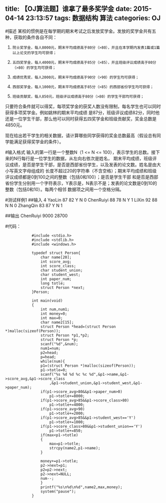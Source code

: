 title: 【OJ算法题】谁拿了最多奖学金 
date: 2015-04-14 23:13:57
tags: 数据结构 算法
categories: OJ
---
#描述
某校的惯例是在每学期的期末考试之后发放奖学金。发放的奖学金共有五种，获取的条件各自不同：
1)     院士奖学金，每人8000元，期末平均成绩高于80分（>80），并且在本学期内发表1篇或1篇以上论文的学生均可获得；

2)     五四奖学金，每人4000元，期末平均成绩高于85分（>85），并且班级评议成绩高于80分（>80）的学生均可获得；

3)     成绩优秀奖，每人2000元，期末平均成绩高于90分（>90）的学生均可获得；

4)     西部奖学金，每人1000元，期末平均成绩高于85分（>85）的西部省份学生均可获得；

5)     班级贡献奖，每人850元，班级评议成绩高于80分（>80）的学生干部均可获得；

只要符合条件就可以得奖，每项奖学金的获奖人数没有限制，每名学生也可以同时获得多项奖学金。例如姚林的期末平均成绩
是87分，班级评议成绩82分，同时他还是一位学生干部，那么他可以同时获得五四奖学金和班级贡献奖，奖金总数是4850元。

现在给出若干学生的相关数据，请计算哪些同学获得的奖金总数最高（假设总有同学能满足获得奖学金的条件）。

#输入格式
输入的第一行是一个整数N（1 <= N <= 100），表示学生的总数。接下来的N行每行是一位学生的数据，从左向右依次是姓名，
期末平均成绩，班级评议成绩，是否是学生干部，是否是西部省份学生，以及发表的论文数。姓名是由大小写英文字母组成的
长度不超过20的字符串（不含空格）；期末平均成绩和班级评议成绩都是0到100之间的整数（包括0和100）；是否是学生干部
和是否是西部省份学生分别用一个字符表示，Y表示是，N表示不是；发表的论文数是0到10的整数（包括0和10）。每两个相邻
数据项之间用一个空格分隔。

#测试样例1
##输入
4
YaoLin 87 82 Y N 0
ChenRuiyi 88 78 N Y 1
LiXin 92 88 N N 0
ZhangQin 83 87 Y N 1 

##输出
ChenRuiyi
9000
28700 


#代码：


				#include <stdio.h>
				#include <stdlib.h>
				#include <windows.h>

				typedef struct Person{
					char name[20];
					int score_avg;
					int score_class;
					char student_union;
					char student_west;
					int paper_num;
					long totle;
					struct Person *next;
				}Person;

				int main(void)
				{
					int num,num1;
					int money=0;
					int max=0;
					char name2[15];
					struct Person *head=(struct Person *)malloc(sizeof(Person));
					struct Person *p1,*p2;
					struct Person *p;
					scanf("%d",&num);
					num1=num;
					p2=head;
					p=head;
					while(num){
					p1=(struct Person *)malloc(sizeof(Person));
					p1->totle=0;
					scanf("%s %d %d %c %c %d",&p1->name,&p1->score_avg,&p1->score_class
						,&p1->student_union,&p1->student_west,&p1->paper_num);
					if(p1->score_avg>80&&p1->paper_num>0)
						p1->totle+=8000;
					if(p1->score_avg>85&&p1->score_class>80)
						p1->totle+=4000;
					if(p1->score_avg>90)
						p1->totle+=2000;
					if(p1->score_avg>85&&p1->student_west=='Y')
						p1->totle+=1000;
					if(p1->score_class>80&&p1->student_union=='Y')
						p1->totle+=850;
					if(max<p1->totle)
					{
						max=p1->totle;
						strcpy(name2,p1->name);
					}
						
					money+=p1->totle;
					p2->next=p1;
					p2=p2->next;
					p2->next=NULL;
					num--;
					}
					printf("%s\n%d\n%d",name2,max,money);
					system("pause");
				}



